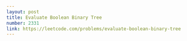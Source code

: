 ```yaml
---
layout: post
title: Evaluate Boolean Binary Tree
number: 2331
link: https://leetcode.com/problems/evaluate-boolean-binary-tree
---
```

